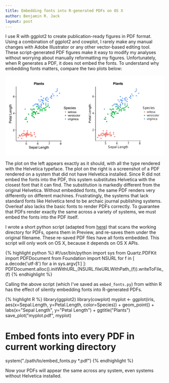 ```yaml
---
title: Embedding fonts into R-generated PDFs on OS X
author: Benjamin R. Jack
layout: post
---
```


I use R with ggplot2 to create publication-ready figures in PDF format. Using a combination of ggplot2 and cowplot, I rarely make any manual changes with Adobe Illustrator or any other vector-based editing tool. These script-generated PDF figures make it easy to modify my analyses without worrying about manually reformatting my figures. Unfortunately, when R generates a PDF, it does not embed the fonts. To understand why embedding fonts matters, compare the two plots below:

<img src="/assets/fonts-side-by-side.png" width="800" alt="A side-by-side comparison of a PDF with and without embedded fonts" />

The plot on the left appears exactly as it should, with all the type rendered with the Helvetica typeface. The plot on the right is a screenshot of a PDF rendered on a system that did not have Helvetica installed. Since R did not embed the fonts into the PDF, this system substitutes Helvetica with the closest font that it can find. The substitution is markedly different from the original Helvetica. Without embedded fonts, the same PDF renders very differently on different machines. Frustratingly, the systems that lack standard fonts like Helvetica tend to be archaic journal publishing systems. Overleaf also lacks the basic fonts to render PDFs correctly. To guarantee that PDFs render exactly the same across a variety of systems, we must embed the fonts into the PDF itself.

I wrote a short python script (adapted from [here](https://discussions.apple.com/message/28994467#message28994467)) that scans the working directory for PDFs, opens them in Preview, and re-saves them under the original filename. These re-saved PDF files have all fonts embedded. This script will only work on OS X, because it depends on OS X APIs.

{% highlight python %}
#!/usr/bin/python
import sys
from Quartz.PDFKit import PDFDocument
from Foundation import NSURL
for f in [ a.decode('utf-8') for a in sys.argv[1:] ]:
    PDFDocument.alloc().initWithURL_(NSURL.fileURLWithPath_(f)).writeToFile_(f)
{% endhighlight %}

Calling the above script (which I've saved as `embed_fonts.py`) from within R has the effect of silently embedding fonts into R-generated PDFs.

{% highlight R %}
library(ggplot2)
library(cowplot)
myplot <- ggplot(iris, aes(x=Sepal.Length, y=Petal.Length, color=Species)) +
  geom_point() +
  labs(x="Sepal Length", y="Petal Length") +
  ggtitle("Plants")
save_plot("myplot.pdf", myplot)
# Embed fonts into every PDF in current working directory
system("./path/to/embed_fonts.py *.pdf")
{% endhighlight %}

Now your PDFs will appear the same across any system, even systems without Helvetica installed.
